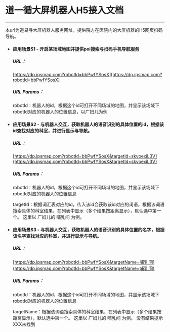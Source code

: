 # 道一循大屏机器人H5接入文档

---

本url为道易寻大屏机器人服务网址，提供院方在医院内的大屏机器的H5网页扫码导航。

* #### 应用场景S1 - 开启某场域地图并提供poi搜索与扫码手机导航服务

    ##### URL：

    [https://dp.ipsmap.com?robotId=bbPwfYSosX](https://dp.ipsmap.com?robotId=bbPwfYSosX)

    ##### URL Params：

    robotId：机器人的id，根据这个id可打开不同场域的地图，并显示该场域下robotId对应的机器人的位置信息，以广妇儿为例



* #### 应用场景S2 - 与机器人交互，获取机器人的语音识别的具体位置的id，根据该id查找对应的科室，并进行显示与导航。

    ##### URL：

    [https://dp.ipsmap.com?robotId=bbPwfYSosX&targetId=skvoexiL3V](https://dp.ipsmap.com?robotId=bbPwfYSosX&targetId=skvoexiL3V)

    ##### URL Params：

    robotId：机器人的id，根据这个id可打开不同场域的地图，并显示该场域下robotId对应的机器人的位置信息

    targetId：根据词汇表对应的id，传入该id会获取该id对应的词语，根据该词语搜索具体的科室结果，在列表中显示（多个结果按距离显示），默认选中第一个。  这里以 广妇儿的 哺乳间 为例。


* #### 应用场景S3 - 与机器人交互，获取机器人的语音识别的具体位置的名字，根据该名字查找对应的科室，并进行显示与导航。

    ##### URL：

    [https://dp.ipsmap.com?robotId=bbPwfYSosX&targetName=哺乳间](https://dp.ipsmap.com?robotId=bbPwfYSosX&targetName=哺乳间)

    ##### URL Params：

    robotId：机器人的id，根据这个id可打开不同场域的地图，并显示该场域下robotId对应的机器人的位置信息

    targetName：根据该词语搜索具体的科室结果，在列表中显示（多个结果按距离显示），默认选中第一个。  这里以 广妇儿的 哺乳间 为例。 没有结果提示XXX未找到


#### 

 

